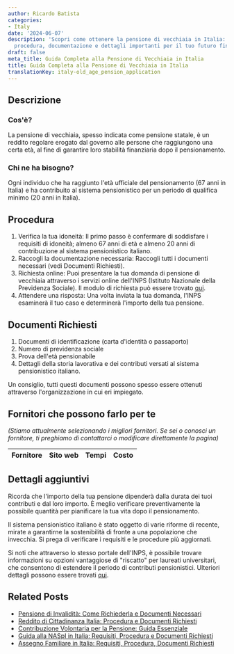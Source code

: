 ```yaml
---
author: Ricardo Batista
categories:
- Italy
date: '2024-06-07'
description: 'Scopri come ottenere la pensione di vecchiaia in Italia: requisiti,
  procedura, documentazione e dettagli importanti per il tuo futuro finanziario.'
draft: false
meta_title: Guida Completa alla Pensione di Vecchiaia in Italia
title: Guida Completa alla Pensione di Vecchiaia in Italia
translationKey: italy-old_age_pension_application
---
```



## Descrizione
### Cos'è?
La pensione di vecchiaia, spesso indicata come pensione statale, è un reddito regolare erogato dal governo alle persone che raggiungono una certa età, al fine di garantire loro stabilità finanziaria dopo il pensionamento.

### Chi ne ha bisogno?
Ogni individuo che ha raggiunto l'età ufficiale del pensionamento (67 anni in Italia) e ha contribuito al sistema pensionistico per un periodo di qualifica minimo (20 anni in Italia).

## Procedura
1. Verifica la tua idoneità: Il primo passo è confermare di soddisfare i requisiti di idoneità; almeno 67 anni di età e almeno 20 anni di contribuzione al sistema pensionistico italiano.
2. Raccogli la documentazione necessaria: Raccogli tutti i documenti necessari (vedi Documenti Richiesti).
3. Richiesta online: Puoi presentare la tua domanda di pensione di vecchiaia attraverso i servizi online dell'INPS (Istituto Nazionale della Previdenza Sociale). Il modulo di richiesta può essere trovato [qui](https://www.inps.it/).
4. Attendere una risposta: Una volta inviata la tua domanda, l'INPS esaminerà il tuo caso e determinerà l'importo della tua pensione.

## Documenti Richiesti
1. Documenti di identificazione (carta d'identità o passaporto)
2. Numero di previdenza sociale
3. Prova dell'età pensionabile
4. Dettagli della storia lavorativa e dei contributi versati al sistema pensionistico italiano.

Un consiglio, tutti questi documenti possono spesso essere ottenuti attraverso l'organizzazione in cui eri impiegato.

## Fornitori che possono farlo per te
_(Stiamo attualmente selezionando i migliori fornitori. Se sei o conosci un fornitore, ti preghiamo di contattarci o modificare direttamente la pagina)_

| Fornitore       |     Sito web    |     Tempi        |       Costo      |
| :-------------: | :-------------: |  :-------------: | :-------------: |

## Dettagli aggiuntivi
Ricorda che l'importo della tua pensione dipenderà dalla durata dei tuoi contributi e dal loro importo. È meglio verificare preventivamente la possibile quantità per pianificare la tua vita dopo il pensionamento.

Il sistema pensionistico italiano è stato oggetto di varie riforme di recente, mirate a garantirne la sostenibilità di fronte a una popolazione che invecchia. Si prega di verificare i requisiti e le procedure più aggiornati.

Si noti che attraverso lo stesso portale dell'INPS, è possibile trovare informazioni su opzioni vantaggiose di "riscatto" per laureati universitari, che consentono di estendere il periodo di contributi pensionistici. Ulteriori dettagli possono essere trovati [qui](https://www.inps.it/).
## Related Posts

- [Pensione di Invalidità: Come Richiederla e Documenti Necessari](https://tramitit.com/it/guides/italy/domanda_di_pensione_di_invalidita/)
- [Reddito di Cittadinanza Italia: Procedura e Documenti Richiesti](https://tramitit.com/it/guides/italy/domanda_di_sostegno_al_reddito/)
- [Contribuzione Volontaria per la Pensione: Guida Essenziale](https://tramitit.com/it/guides/italy/domanda_di_contribuzione_volontaria/)
- [Guida alla NASpI in Italia: Requisiti, Procedura e Documenti Richiesti](https://tramitit.com/it/guides/italy/richiesta_indennita_di_disoccupazione/)
- [Assegno Familiare in Italia: Requisiti, Procedura, Documenti Richiesti](https://tramitit.com/it/guides/italy/richiesta_assegno_per_il_nucleo_familiare/)